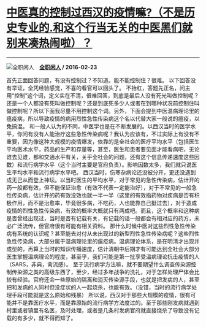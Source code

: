 # [中医真的控制过西汉的疫情嘛?（不是历史专业的.和这个行当无关的中医黑们就别来凑热闹啦）？](https://www.zhihu.com/answer/87733305)

-----------------------------------------------------------------------------------------

![全职闲人](https://pic1.zhimg.com/48f9f86ecb0871a60383afbfe8354f07.jpg?source=1940ef5c "全职闲人")&emsp;**[全职闲人](https://www.zhihu.com/people/quan-zhi-xian-ren) / 2016-02-23**

首先正面回答问题，有没有控制过？不知道。能不能控制住？很难。
以下回答没有举证，全凭经验感觉，不喜的看官可以回头了。
不抬杠，答题先正名，问主用“控制”这个词，定义实在不清，很难回答，到底是最后人没有死光叫做控制呢？还是一个人都没有死叫做控制呢？还是到底死多少人或者在到哪种状况前控制住叫做控制呢？所以下面我尽量不用控制这个词。另外，下面会提到中医温病理论里的瘟疫病，所以导致疫情的病用烈性急性传染病这个名以代替大家一般说的瘟疫，以免搞混。
和一般人认为的不同，中医学也是在不断发展的。以西汉当时的医学水平，你问有没有人能治疗这些急性传染病呢？我认为应该有，不过实际上有没有不重要，因为像这种大规模的疫情爆发，依靠的是全社会的医疗平均水平（包括医生平均医术水平，药品的生产和存量等，甚至，医生和患者要见面才能看病吧，无论谁去见谁，都和交通水平有关，关乎全社会的问题，还有这个信息传递速度这些因数）和流行病学水平（这个当时主要是官府负责）。影响因数太多，我们就只说医生平均水平和流行病学水平吧。
西汉当时，伤寒杂病论还没被分开，更还没遇到成无己从而登上神坛。以当时医生的平均水平，对于常见的急性传染病，估计开的药一般都有效，但不能保证治愈（有效不代表一定能治好），对于不常见的一般急性传染病，估计开的药有效没效也就一半一半（这里的有效指药物对疾病是否有积极作用，而不是治愈率，毕竟很多病，不吃药，人也能靠自己挺过去），对于造成疫情的烈性急性传染病，有效的概率大概就只有两成吧。而且，这个概率和这种病是否曾经出现过，当时是否有记载有关，有记载的话一般都会有相对应的药方，未必广泛流传，但官府很有可能有相关资料。
那什么时候中医对这些烈性急性传染病有系统的认识呢？甚至能去对付从未出现过的新型烈性急性传染病呢？这些烈性急性传染病，大部分属于温病理论里的瘟疫病。温病理论体系，是在明清才出现并成型的，再算上当时的知识传播速度，估计清朝中后期才有可能达到全社会大部分医生掌握温病理论的程度，甚至乎，我们可能是第一批享受温病理论抗击疫情的人（SARS，非典，禽流感）。
至于流行病学方法嘛，就不要期望什么调查传染源控制传染源之类的高级东西了，至少，经过多年战争的洗礼，对于怎样处理尸体会比较有经验。官府还会一些原始的隔离和消灭传染源手段，也就是把发病的人，甚至把和发病的人同村但没症状的人一起烧杀，也能有效。（没错，当时的流行病学处理手段可能就是这么原始和残暴）
所以说，西汉对于那些大规模的疫情，很有可能并不是靠医疗水平，而是靠原始的流行病学方法度过的。至于那些刚发病就遇到村里或者镇里有名医，及时处理，或者是几条村发病官府就直接烧杀了导致没有记载的有多少，就不得而知了。